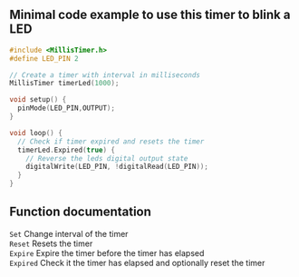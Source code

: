 ## Minimal code example to use this timer to blink a LED

```cpp
#include <MillisTimer.h>
#define LED_PIN 2

// Create a timer with interval in milliseconds
MillisTimer timerLed(1000); 

void setup() {
  pinMode(LED_PIN,OUTPUT);
}

void loop() {
  // Check if timer expired and resets the timer
  timerLed.Expired(true) {
    // Reverse the leds digital output state
    digitalWrite(LED_PIN, !digitalRead(LED_PIN));
  }
}
```

## Function documentation
`Set` Change interval of the timer<br />
`Reset` Resets the timer<br />
`Expire` Expire the timer before the timer has elapsed<br />
`Expired` Check it the timer has elapsed and optionally reset the timer<br />
